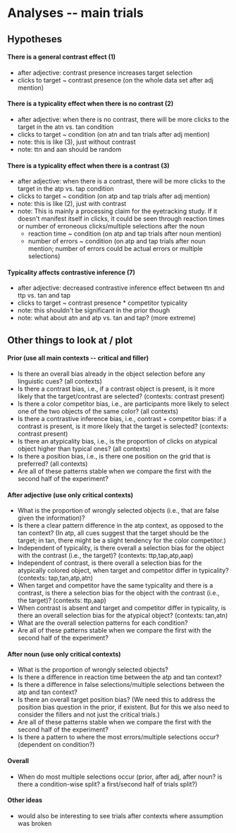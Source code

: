 # Analyses -- main trials

## Hypotheses

#### There is a general contrast effect (1)
- after adjective: contrast presence increases target selection
- clicks to target ~ contrast presence (on the whole data set after adj mention)

#### There is a typicality effect when there is no contrast (2)
- after adjective: when there is no contrast, there will be more clicks to the target in the atn vs. tan condition
- clicks to target ~ condition (on atn and tan trials after adj mention)
- note: this is like (3), just without contrast
- note: ttn and aan should be random

#### There is a typicality effect when there is a contrast (3)
- after adjective: when there is a contrast, there will be more clicks to the target in the atp vs. tap condition
- clicks to target ~ condition (on atp and tap trials after adj mention)
- note: this is like (2), just with contrast
- note: This is mainly a processing claim for the eyetracking study. If it doesn't manifest itself in clicks, it could be seen through reaction times or number of erroneous clicks/multiple selections after the noun
    - reaction time ~ condition (on atp and tap trials after noun mention)
    - number of errors ~ condition (on atp and tap trials after noun mention; number of errors could be actual errors or multiple selections)

#### Typicality affects contrastive inference (7)
- after adjective: decreased contrastive inference effect between ttn and ttp vs. tan and tap
- clicks to target ~ contrast presence * competitor typicality
- note: this shouldn't be significant in the prior though
- note: what about atn and atp vs. tan and tap? (more extreme)



## Other things to look at / plot

#### Prior (use all main contexts -- critical and filler)
- Is there an overall bias already in the object selection before any linguistic cues? (all contexts)
- Is there a contrast bias, i.e., if a contrast object is present, is it more likely that the target/contrast are selected? (contexts: contrast present)
- Is there a color competitor bias, i.e., are participants more likely to select one of the two objects of the same color? (all contexts)
- Is there a contrastive inference bias, i.e., contrast + competitor bias: if a contrast is present, is it more likely that the target is selected?  (contexts: contrast present)
- Is there an atypicality bias, i.e., is the proportion of clicks on atypical object higher than typical ones? (all contexts)
- Is there a position bias, i.e., is there one position on the grid that is preferred? (all contexts)
- Are all of these patterns stable when we compare the first with the second half of the experiment?

#### After adjective (use only critical contexts)
- What is the proportion of wrongly selected objects (i.e., that are false given the information)?
- Is there a clear pattern difference in the atp context, as opposed to the tan context? (In atp, all cues suggest that the target should be the target; in tan, there might be a slight tendency for the color competitor.)
- Independent of typicality, is there overall a selection bias for the object with the contrast (i.e., the target)? (contexts: ttp,tap,atp,aap)
- Independent of contrast, is there overall a selection bias for the atypically colored object, when target and competitor differ in typicality? (contexts: tap,tan,atp,atn)
- When target and competitor have the same typicality and there is a contrast, is there a selection bias for the object with the contrast (i.e., the target)? (contexts: ttp,aap)
- When contrast is absent and target and competitor differ in typicality, is there an overall selection bias for the atypical object? (contexts: tan,atn)
- What are the overall selection patterns for each condition?
- Are all of these patterns stable when we compare the first with the second half of the experiment?

#### After noun (use only critical contexts)
- What is the proportion of wrongly selected objects?
- Is there a difference in reaction time between the atp and tan context?
- Is there a difference in false selections/multiple selections between the atp and tan context?
- Is there an overall target position bias? (We need this to address the position bias question in the prior, if existent. But for this we also need to consider the fillers and not just the critical trials.)
- Are all of these patterns stable when we compare the first with the second half of the experiment?
- Is there a pattern to where the most errors/multiple selections occur? (dependent on condition?)

#### Overall
- When do most multiple selections occur (prior, after adj, after noun? is there a condition-wise split? a first/second half of trials split?)

#### Other ideas
- would also be interesting to see trials after contexts where assumption was broken
